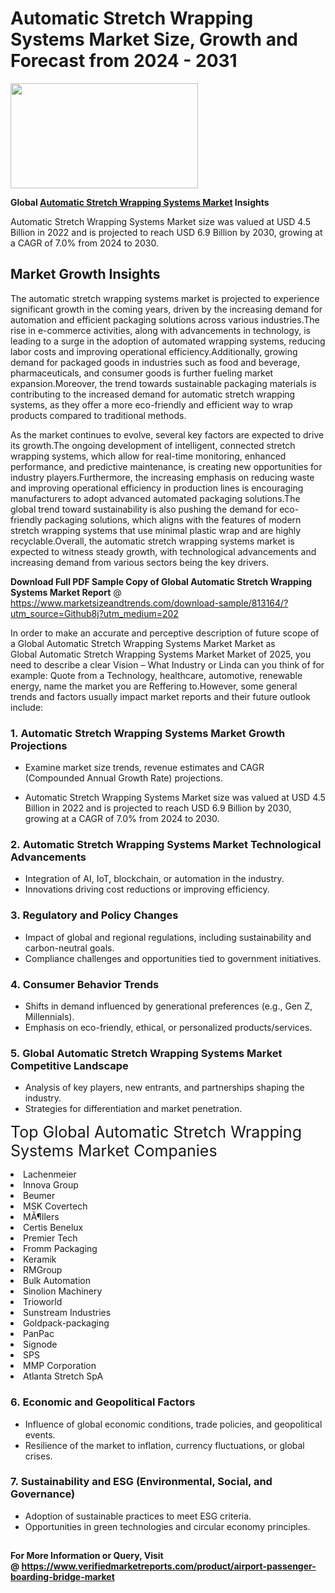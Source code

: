 <H1>Automatic Stretch Wrapping Systems Market Size, Growth and Forecast from 2024 - 2031</H1><img class="aligncenter size-medium wp-image-584254" src="https://thirdeyenews.in/wp-content/uploads/2024/09/Global-Market-Research-300x168.jpeg" alt="" width="300" height="168" /><p><strong>Global&nbsp;<a href="https://www.marketsizeandtrends.com/download-sample/813164/?utm_source=Github8j?utm_medium=202">Automatic Stretch Wrapping Systems Market</a> Insights</strong></p><p>Automatic Stretch Wrapping Systems Market size was valued at USD 4.5 Billion in 2022 and is projected to reach USD 6.9 Billion by 2030, growing at a CAGR of 7.0% from 2024 to 2030.</p><p><h2>Market Growth Insights</h2> <p>The automatic stretch wrapping systems market is projected to experience significant growth in the coming years, driven by the increasing demand for automation and efficient packaging solutions across various industries.The rise in e-commerce activities, along with advancements in technology, is leading to a surge in the adoption of automated wrapping systems, reducing labor costs and improving operational efficiency.Additionally, growing demand for packaged goods in industries such as food and beverage, pharmaceuticals, and consumer goods is further fueling market expansion.Moreover, the trend towards sustainable packaging materials is contributing to the increased demand for automatic stretch wrapping systems, as they offer a more eco-friendly and efficient way to wrap products compared to traditional methods.</p> <p>As the market continues to evolve, several key factors are expected to drive its growth.The ongoing development of intelligent, connected stretch wrapping systems, which allow for real-time monitoring, enhanced performance, and predictive maintenance, is creating new opportunities for industry players.Furthermore, the increasing emphasis on reducing waste and improving operational efficiency in production lines is encouraging manufacturers to adopt advanced automated packaging solutions.The global trend toward sustainability is also pushing the demand for eco-friendly packaging solutions, which aligns with the features of modern stretch wrapping systems that use minimal plastic wrap and are highly recyclable.Overall, the automatic stretch wrapping systems market is expected to witness steady growth, with technological advancements and increasing demand from various sectors being the key drivers.</p> <p><span class=""><strong>Download Full PDF Sample Copy of Global Automatic Stretch Wrapping Systems Market Report</strong> @ <a href="https://www.marketsizeandtrends.com/download-sample/813164/?utm_source=Github8j?utm_medium=202" target="_blank">https://www.marketsizeandtrends.com/download-sample/813164/?utm_source=Github8j?utm_medium=202</a></span></p><p>In order to make an accurate and perceptive description of future scope of a Global&nbsp;Automatic Stretch Wrapping Systems Market Market as Global&nbsp;Automatic Stretch Wrapping Systems Market Market of 2025, you need to describe a clear Vision &ndash; What Industry or Linda can you think of for example: Quote from a Technology, healthcare, automotive, renewable energy, name the market you are Reffering to.However, some general trends and factors usually impact market reports and their future outlook include:</p><h3>1.&nbsp;<strong>Automatic Stretch Wrapping Systems Market Growth Projections</strong></h3><ul><li>Examine market size trends, revenue estimates and CAGR (Compounded Annual Growth Rate) projections.</li><li><p>Automatic Stretch Wrapping Systems Market size was valued at USD 4.5 Billion in 2022 and is projected to reach USD 6.9 Billion by 2030, growing at a CAGR of 7.0% from 2024 to 2030.</p></li></ul><h3>2.&nbsp;<strong>Automatic Stretch Wrapping Systems Market Technological Advancements</strong></h3><ul><li>Integration of AI, IoT, blockchain, or automation in the industry.</li><li>Innovations driving cost reductions or improving efficiency.</li></ul><h3>3.&nbsp;<strong>Regulatory and Policy Changes</strong></h3><ul><li>Impact of global and regional regulations, including sustainability and carbon-neutral goals.</li><li>Compliance challenges and opportunities tied to government initiatives.</li></ul><h3>4.&nbsp;<strong>Consumer Behavior Trends</strong></h3><ul><li>Shifts in demand influenced by generational preferences (e.g., Gen Z, Millennials).</li><li>Emphasis on eco-friendly, ethical, or personalized products/services.</li></ul><h3>5.&nbsp;<strong>Global Automatic Stretch Wrapping Systems Market Competitive Landscape</strong></h3><ul><li>Analysis of key players, new entrants, and partnerships shaping the industry.</li><li>Strategies for differentiation and market penetration.</li></ul><p data-pm-slice="1 1 []"><span style="color: inherit; font-family: inherit; font-size: 25px;">Top Global Automatic Stretch Wrapping Systems Market Companies</span></p><div class="" data-test-id=""><p><li>Lachenmeier</li><li> Innova Group</li><li> Beumer</li><li> MSK Covertech</li><li> MÃ¶llers</li><li> Certis Benelux</li><li> Premier Tech</li><li> Fromm Packaging</li><li> Keramik</li><li> RMGroup</li><li> Bulk Automation</li><li> Sinolion Machinery</li><li> Trioworld</li><li> Sunstream Industries</li><li> Goldpack-packaging</li><li> PanPac</li><li> Signode</li><li> SPS</li><li> MMP Corporation</li><li> Atlanta Stretch SpA</li></p></div><h3>6.&nbsp;<strong>Economic and Geopolitical Factors</strong></h3><ul><li>Influence of global economic conditions, trade policies, and geopolitical events.</li><li>Resilience of the market to inflation, currency fluctuations, or global crises.</li></ul><h3>7.&nbsp;<strong>Sustainability and ESG (Environmental, Social, and Governance)</strong></h3><ul><li>Adoption of sustainable practices to meet ESG criteria.</li><li>Opportunities in green technologies and circular economy principles.</li></ul><h2><strong style="font-size: 14px;">For More Information or Query, Visit @&nbsp;</strong><a style="background-color: #ffffff; font-size: 14px;" href="https://www.marketsizeandtrends.com/report/automatic-stretch-wrapping-systems-market/" target="_blank">https://www.verifiedmarketreports.com/product/airport-passenger-boarding-bridge-market</a></h2>